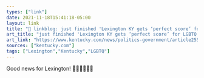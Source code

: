 ```yaml
---
types: ["link"]
date: 2021-11-18T15:41:18-05:00
layout: link
title: "🔗 linkblog: just finished 'Lexington KY gets ‘perfect score’ for LGBTQ protections | Lexington Herald Leader'"
art_title: "just finished 'Lexington KY gets ‘perfect score’ for LGBTQ protections | Lexington Herald Leader"
art_link: "https://www.kentucky.com/news/politics-government/article255904841.html"
sources: ["kentucky.com"]
tags: ["Lexington","Kentucky","LGBTQ"]
---
```

Good news for Lexington! 🏳️‍🌈🏳️‍🌈🏳️‍🌈
